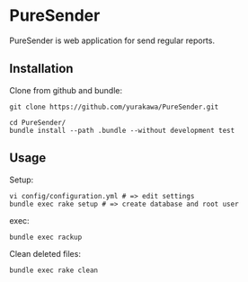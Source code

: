 # PureSender

PureSender is web application for send regular reports.

## Installation

Clone from github and bundle:

    git clone https://github.com/yurakawa/PureSender.git

    cd PureSender/
    bundle install --path .bundle --without development test

## Usage

Setup:

    vi config/configuration.yml # => edit settings
    bundle exec rake setup # => create database and root user

exec:

    bundle exec rackup 
    
Clean deleted files:

    bundle exec rake clean


